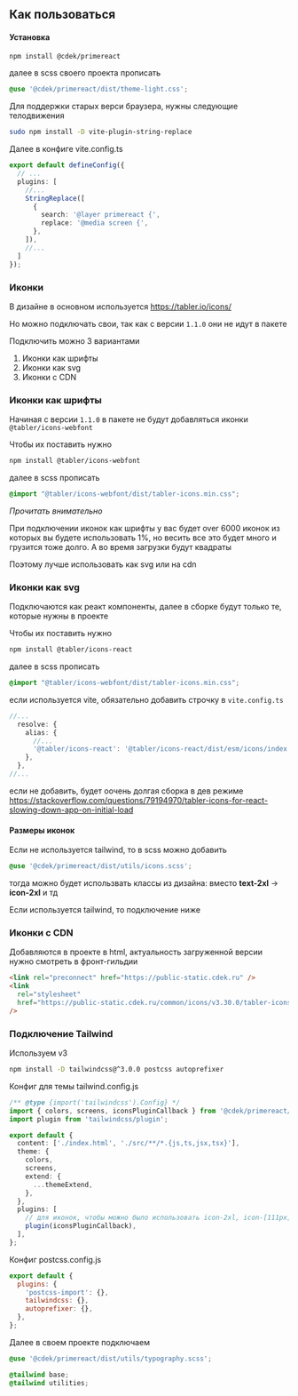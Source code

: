 ## Как пользоваться

#### Установка
```bash
npm install @cdek/primereact
```

далее в scss своего проекта прописать
```scss
@use '@cdek/primereact/dist/theme-light.css';
```

Для поддержки старых верси браузера, нужны следующие телодвижения
```bash
sudo npm install -D vite-plugin-string-replace
```

Далее в конфиге vite.config.ts
```ts
export default defineConfig({
  // ...
  plugins: [
    //...
    StringReplace([
      {
        search: '@layer primereact {',
        replace: '@media screen {',
      },
    ]),
    //...
  ]
});
```

### Иконки

В дизайне в основном используется https://tabler.io/icons/

Но можно подключать свои, так как с версии `1.1.0` они не идут в пакете

Подключить можно 3 вариантами
1. Иконки как шрифты
2. Иконки как svg
3. Иконки с CDN

### Иконки как шрифты
Начиная с версии `1.1.0` в пакете не будут добавляться иконки `@tabler/icons-webfont`

Чтобы их поставить нужно
```bash
npm install @tabler/icons-webfont
```

далее в scss прописать
```scss
@import "@tabler/icons-webfont/dist/tabler-icons.min.css";
```

*Прочитать внимательно*

При подключении иконок как шрифты у вас будет over 6000 иконок из которых вы будете использовать 1%, но весить все это будет много и грузится тоже долго. А во время загрузки будут квадраты

Поэтому лучше использовать как svg или на cdn

### Иконки как svg 
Подключаются как реакт компоненты, далее в сборке будут только те, которые нужны в проекте

Чтобы их поставить нужно
```bash
npm install @tabler/icons-react
```

далее в scss прописать
```scss
@import "@tabler/icons-webfont/dist/tabler-icons.min.css";
```

если используется vite, обязательно добавить строчку в `vite.config.ts`
```ts
//...
  resolve: {
    alias: {
      //...
      '@tabler/icons-react': '@tabler/icons-react/dist/esm/icons/index.mjs',
    },
  },
//...
```

если не добавить, будет оочень долгая сборка в дев режиме https://stackoverflow.com/questions/79194970/tabler-icons-for-react-slowing-down-app-on-initial-load

#### Размеры иконок
Если не используется tailwind, то в scss можно добавить
```scss
@use '@cdek/primereact/dist/utils/icons.scss';
```
тогда можно будет использвать классы из дизайна: вместо **text-2xl** -> **icon-2xl** и тд

Если используется tailwind, то подключение ниже

### Иконки с CDN

Добавляются в проекте в html, актуальность загруженной версии нужно смотреть в фронт-гильдии

```html
<link rel="preconnect" href="https://public-static.cdek.ru" />
<link
  rel="stylesheet"
  href="https://public-static.cdek.ru/common/icons/v3.30.0/tabler-icons.min.css"
/>
```

### Подключение Tailwind

Используем v3
```bash
npm install -D tailwindcss@^3.0.0 postcss autoprefixer
```

Конфиг для темы tailwind.config.js
```ts
/** @type {import('tailwindcss').Config} */
import { colors, screens, iconsPluginCallback } from '@cdek/primereact/dist/tailwind';
import plugin from 'tailwindcss/plugin';

export default {
  content: ['./index.html', './src/**/*.{js,ts,jsx,tsx}'],
  theme: {
    colors,
    screens,
    extend: {
      ...themeExtend,
    },
  },
  plugins: [
    // для иконок, чтобы можно было использовать icon-2xl, icon-[111px], md:icon-3xl
    plugin(iconsPluginCallback),
  ],
};
```

Конфиг postcss.config.js
```js
export default {
  plugins: {
    'postcss-import': {},
    tailwindcss: {},
    autoprefixer: {},
  },
};
```

Далее в своем проекте подключаем

```scss
@use '@cdek/primereact/dist/utils/typography.scss';

@tailwind base;
@tailwind utilities;
```

